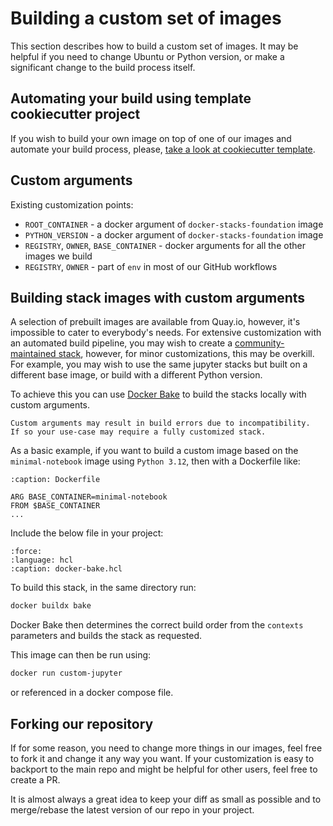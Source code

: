 # Building a custom set of images

This section describes how to build a custom set of images.
It may be helpful if you need to change Ubuntu or Python version, or make a significant change to the build process itself.

## Automating your build using template cookiecutter project

If you wish to build your own image on top of one of our images and automate your build process,
please, [take a look at cookiecutter template](../contributing/stacks.md).

## Custom arguments

Existing customization points:

- `ROOT_CONTAINER` - a docker argument of `docker-stacks-foundation` image
- `PYTHON_VERSION` - a docker argument of `docker-stacks-foundation` image
- `REGISTRY`, `OWNER`, `BASE_CONTAINER` - docker arguments for all the other images we build
- `REGISTRY`, `OWNER` - part of `env` in most of our GitHub workflows

## Building stack images with custom arguments

A selection of prebuilt images are available from Quay.io,
however, it's impossible to cater to everybody's needs.
For extensive customization with an automated build pipeline,
you may wish to create a [community-maintained stack](https://jupyter-docker-stacks.readthedocs.io/en/latest/contributing/stacks.html),
however, for minor customizations, this may be overkill.
For example, you may wish to use the same jupyter stacks but built on a different base image,
or build with a different Python version.

To achieve this you can use [Docker Bake](https://docs.docker.com/build/bake/)
to build the stacks locally with custom arguments.

```{note}
Custom arguments may result in build errors due to incompatibility.
If so your use-case may require a fully customized stack.
```

As a basic example, if you want to build a custom image based on the `minimal-notebook` image using `Python 3.12`,
then with a Dockerfile like:

```{code-block} Dockerfile
:caption: Dockerfile

ARG BASE_CONTAINER=minimal-notebook
FROM $BASE_CONTAINER
...
```

Include the below file in your project:

```{literalinclude} recipe_code/docker-bake.python312.hcl
:force:
:language: hcl
:caption: docker-bake.hcl
```

To build this stack, in the same directory run:

```bash
docker buildx bake
```

Docker Bake then determines the correct build order from the `contexts` parameters
and builds the stack as requested.

This image can then be run using:

```bash
docker run custom-jupyter
```

or referenced in a docker compose file.

## Forking our repository

If for some reason, you need to change more things in our images, feel free to fork it and change it any way you want.
If your customization is easy to backport to the main repo and might be helpful for other users, feel free to create a PR.

It is almost always a great idea to keep your diff as small as possible and to merge/rebase the latest version of our repo in your project.
